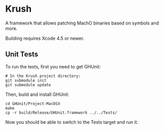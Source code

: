 Krush
=====
A framework that allows patching MachO binaries based on symbols and more.

Building requires Xcode 4.5 or newer.

Unit Tests
----------
To run the tests, first you need to get GHUnit:

    # In the Krush project directory:
    git submodule init
    git submodule update

Then, build and install GHUnit:

    cd GHUnit/Project-MacOSX
    make
    cp -r build/Release/GHUnit.framework ../../Tests/

Now you should be able to switch to the Tests target and run it.
